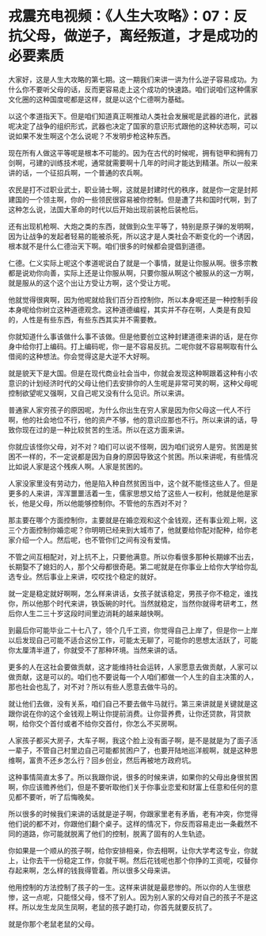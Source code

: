 # 戎震充电视频：《人生大攻略》：07：反抗父母，做逆子，离经叛道，才是成功的必要素质

大家好，这是人生大攻略的第七期。这一期我们来讲一讲为什么逆子容易成功。为什么你不要听父母的话，反而更容易走上这个成功的快速路。咱们说咱们这种儒家文化圈的这种国度呢都是这样，就是以这个仁德啊为基础。

以这个孝道指天下。但是咱们知道真正啊推动人类社会发展呢是武器的进化，武器呢决定了战争的组织形式，武器也决定了国家的意识形式跟他的这种状态啊，可以说如果不发生啊这个怎么说呢？不发明步枪这种东西。

现在所有人做这平等呢是根本不可能的。因为在古代的时候呢，拥有铠甲和拥有刀剑啊，弓建的训练技术呢，通常就需要啊十几年的时间才能达到精湛。所以一般来讲的话，一个征招兵啊，一个普通的农兵啊。

农民是打不过职业武士，职业骑士啊，这就是封建时代的秩序，就是你一定是封邦建国的一个领主啊，你的一些领民很容易被你控制。但是遭了共和国时代啊，到了这种怎么说，法国大革命的时代以后开始出现前装枪后装枪后。

还有出现机枪啊、大炮之类的东西，就做到众生平等了，特别是原子弹的发明啊，因为让战争的发起者轻易的能被杀死，所以这才是人类社会不断变化的一个诱因，根本就不是什么仁德治天下啊。咱们很多的时候都会提倡到道德。

仁德。仁义实际上呢这个孝道呢说白了就是一个事情，就是让你服从啊。很多宗教都是说劝你向善，实际上还是让你服从啊，只要你服从啊这个被服从的这一方啊，就是服从的这个这个出让方受让方啊，这个受让方呢。

他就觉得很爽啊，因为他呢就给我们百分百控制你，所以本身呢还是一种控制手段本身呢给你树立这种道德观念。这种道德编程，其实并不存在啊，人类是有良知的，人性是有些东西，有些东西其实并不需要教。

你就知道什么事该做什么事不该做。但是他要创立这种封建道德来讲的话，是在你身中给你打上编码。打上编码呢，你一是不容易反抗。二呢你就不容易啊取有什么借阅的这种想法。你会觉得这是大逆不大好啊。

就是貌天下是大国。但是在现代商业社会当中，你就会发现这种啊跟着这种有小农意识的计划经济时代的父母让他们去安排你的人生呢是非常可笑的啊，这种父母呢控制欲望呢又强啊，又自己呢又没有什么见识。所以来讲。

普通家人家穷孩子的原因呢，为什么你出生在穷人家是因为你父母这一代人不行啊，他的社会地位不行，他的资产不够，他的意识应那也不行。所以来讲的话，导致你现在过的是一种比较贫苦的生活。所以在这方面来讲。

你就应该怪你父母，对不对？咱们可以说不怪啊，因为咱们说穷人是穷。贫困是贫困不一样的，不一定说都是因为自身的原因导致这个贫困。所以来讲呢，有些情况比如说人家是这个残疾人啊。人家是贫困的。

人家没家里没有劳动力，他是陷入种自然贫困当中，这个就不能怪这些人了。但是更多的人来讲，浑浑噩噩活着一生，儒家思想又给了这些人一权利，他就是他是家长，他是父母，所以他能够控制你。不管他的东西对不对？

那主要在哪个方面控制你，主要就是在婚恋观和这个金钱观，还有事业观上啊，这三个方面控制你婚恋呢？你明明已经来到大城市了，他就要给你配对配种，给你老家介绍一个人。然后呢，也不管你们之间有没有爱情。

不管之间互相配对，对上抗不上，只要他满意。所以你看很多那种长期嫁不出去，长期娶不了媳妇的人，那个父母都很奇葩。第二呢就是在你事业上给你大学给你乱选专业。然后事业上来讲，哎哎找个稳定的就好。

就一定是稳定就好啊啊，怎么样来讲话，女孩子就该稳定，男孩子你不稳定，谁找你，所以他那个时代来讲，铁饭碗的时代。当然就稳定，当然你就得考研考工，然后你人生二三十岁这段时间里边消耗的越来越快啊。

到最后你可能毕业二十七八了，领个几千工资，你觉得自己上岸了，但是你一上岸以后发现自己可能不适合这份工作，可能太无聊了，可能你的思想太活跃了，可能你太厘清半道了，你就受不了那种环境。当然来讲的话。

更多的人在这社会要做贡献，这才能维持社会运转，人家愿意去做贡献，人家可以做贡献，这是可以的。咱们也不要说每一个人咱们都做一个人生的自主决策的人，那也社会也乱了，对不对？所以有些人愿意去做牛马的。

就让他们去做，没有关系，咱们自己不要去做牛马就行。第三来讲就是关键就是这跟你说在你的这个金钱观上啊让你提前消费。让你营养费，让你还贷款，背贷款啊，给你交个首付或者不给你交首付，你怎么不买房啊。

人家孩子都买大房子，大车子啊，我这个脸上没有面子啊，是不是就是为了面子活一辈子，不管自己村里边自己可能都贫困户了，也要开陆地巡洋舰啊，就是这种思维啊，富贵不还乡怎么行？回乡创业，然后再被地方政府坑。

这种事情简直太多了。所以我跟你说，很多的时候来讲，如果你的父母出身很贫困啊，你应该赡养他们，但是不要听取他们关于你事业恋爱和财富上任意和任何的意见都不要听，听了后悔晚矣。

所以很多的时候我们来讲的话就是逆子啊，你跟家里老有矛盾，老有冲突，你觉得他们说的都不对，你跟他们翻个桌子。这样的情况下，你反而容易走出一条截然不同的道路，你可能就脱离了他们的控制，脱离了固有的人生轨迹。

你如果是一个顺从的孩子啊，给你安排相亲，你去相啊，让你大学考这专业，你就上，让你去干一份稳定工作，你就干啊。然后花钱呢也那个你挣的工资呢，哎替你存起来啊，怎么样的钱我得管着。所以很多父母来讲。

他用控制的方法控制了孩子的一生。这样来讲就是最悲惨的。所以你的人生很悲惨，这一点呢，只能怪父母，怪不了别人。因为别人家的父母对自己的孩子不是这样。所以龙生龙凤生凤啊，老鼠的孩子跪打动，你首先就要反抗了。

就是你那个老鼠老鼠的父母。